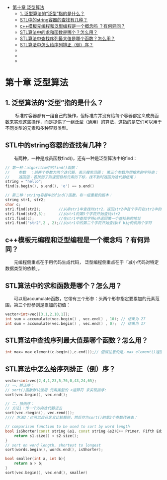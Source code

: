 - [第十章 泛型算法](#第十章-泛型算法)
  - [1. 泛型算法的“泛型”指的是什么？](#1-泛型算法的泛型指的是什么)
  - [STL中的string容器的查找有几种？](#stl中的string容器的查找有几种)
  - [c++模板元编程和泛型编程是一个概念吗 ？有何异同？](#c模板元编程和泛型编程是一个概念吗-有何异同)
  - [STL算法中的求和函数是哪个？怎么用？](#stl算法中的求和函数是哪个怎么用)
  - [STL算法中查找序列最大值是哪个函数？怎么用？](#stl算法中查找序列最大值是哪个函数怎么用)
  - [STL算法中怎么给序列排正（倒）序？](#stl算法中怎么给序列排正倒序)
  - [](#)
  - [](#-1)
  - [](#-2)

# 第十章 泛型算法

## 1. 泛型算法的“泛型”指的是什么？

&emsp;&emsp; 标准库容器都有一组自己的操作，但标准库并没有给每个容器都定义成员函数来实现这些操作，而是提供了一组泛型（通用）的算法，这指的是它们可以用于不同类型的元素和多种容器类型。

## STL中的string容器的查找有几种？

&emsp;&emsp;有两种，一种是成员函数find()，还有一种是泛型算法中的find：

```cpp
// 第一种：algorithm中的find()函数：
//    参数  ：前两个参数为两个迭代器，表示搜索范围； 第三个参数为想搜索的字符串；
//    返回值：若找到了则返回目标元素的下标，找不到时返回为迭代器结尾；
string = "hello";
find(s.begin(), s.end(), 'o') == s.end()

// 第二种：string容器中的find()函数，有一组重载的版本：
string str1, str2;
char c;
str1.find(str2);        //从串str1中查找时str2，返回str2中首个字符在str1中的地址
str1.find(str2,5);      //从str1的第5个字符开始查找str2
str1.find(c);           //在str1中查找字符o并返回第一个查找到的地址
str1.find("str2",2 , 2);//从str1中的第二个字符开始查找of big的前两个字符
```

## c++模板元编程和泛型编程是一个概念吗 ？有何异同？
&emsp;&emsp;元编程侧重点在于用代码生成代码， 泛型编程侧重点在于「减小代码对特定数据类型的依赖」。

## STL算法中的求和函数是哪个？怎么用？
&emsp;&emsp;可以用accumulate函数，它带有三个形参：头两个形参指定要累加的元素范围，第三个形参则是累加的初值：
```cpp
vector<int>vec{[3,1,2,10,1]};
int sum = accumulate(vec.begin() , vec.end() , 10); // 结果为 27
int sum = accumulate(vec.begin() , vec.end() , 0);  // 结果为 17
```

## STL算法中查找序列最大值是哪个函数？怎么用？
```cpp
int max= max_element(c.begin(),c.end());// 值得注意的是，max_element()返回的是迭代器，所以需要解引用。
```

## STL算法中怎么给序列排正（倒）序？
```cpp
vector<int>vec{2,4,1,23,5,76,0,43,24,65};
// 一、排正序：
// sort()函数默认使用 元素类型的 <运算符 来实现排序:
sort(vec.begin(), vec.end();

// 二、排倒序：
// 方法1：传一个方向迭代器进去
sort(vec.rbegin(), vec.rend());
//// 方法2：也可以自己定义比较规则，然后作为sort()的第3个参数传进去：

// comparison function to be used to sort by word length
bool isShorter(const string &s1, const string &s2)C++ Primer, Fifth Edition{
    return s1.size() < s2.size();
}
// sort on word length, shortest to longest
sort(words.begin(), words.end(), isShorter);

bool smaller(int a, int b){
    return a > b;
}
sort(vec.begin(), vec.end(), smaller)
```

## 
&emsp;&emsp;

## 
&emsp;&emsp;

## 
&emsp;&emsp;

